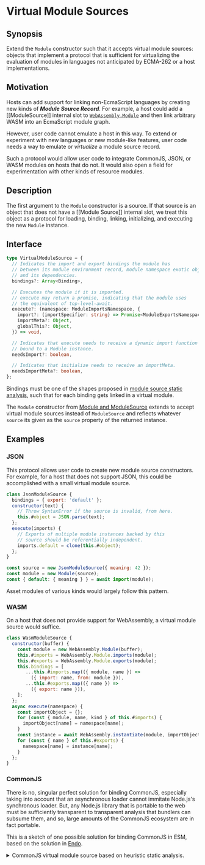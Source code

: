 # Virtual Module Sources

## Synopsis

Extend the `Module` constructor such that it accepts virtual module sources:
objects that implement a protocol that is sufficient for virtualizing the
evaluation of modules in languages not anticipated by ECMA-262 or a host
implementations.

## Motivation

Hosts can add support for linking non-EcmaScript languages by creating
new kinds of ***Module Source Record***.
For example, a host could add a [[ModuleSource]] internal slot to
[`WebAssembly.Module`][web-assembly-module] and then link arbitrary WASM into
an EcmaScript module graph.

However, user code cannot emulate a host in this way.
To extend or experiment with new languages or new module-like features, user
code needs a way to emulate or *virtualize* a module source record.

Such a protocol would allow user code to integrate CommonJS, JSON, or WASM
modules on hosts that do not.
It would also open a field for experimentation with other kinds of resource
modules.

## Description

The first argument to the `Module` constructor is a source.
If that source is an object that does not have a [[Module Source]] internal
slot, we treat this object as a protocol for loading, binding, linking,
initializing, and executing the new `Module` instance.

## Interface

```ts
type VirtualModuleSource = {
  // Indicates the import and export bindings the module has
  // between its module environment record, module namespace exotic object,
  // and its dependencies.
  bindings?: Array<Binding>,

  // Executes the module if it is imported.
  // execute may return a promise, indicating that the module uses
  // the equivalent of top-level-await.
  execute?: (namespace: ModuleImportsNamespace, {
    import?: (importSpecifier: string) => Promise<ModuleExportsNamespace>,
    importMeta?: Object,
    globalThis?: Object,
  }) => void,

  // Indicates that execute needs to receive a dynamic import function
  // bound to a Module instance.
  needsImport?: boolean,

  // Indicates that initialize needs to receive an importMeta.
  needsImportMeta?: boolean,
};
```

Bindings must be one of the shapes proposed in [module source static
analysis][1], such that for each binding gets linked in a virtual module.

The `Module` constructor from [Module and ModuleSource](./0-module-and-module-source.md) extends to
accept virtual module sources instead of `ModuleSource` and reflects whatever
`source` its given as the `source` property of the returned instance.

## Examples

### JSON

This protocol allows user code to create new module source constructors.
For example, for a host that does not support JSON, this could be
accomplished with a small virtual module source.

```js
class JsonModuleSource {
  bindings = { export: 'default' };
  constructor(text) {
    // Throw SyntaxError if the source is invalid, from here.
    this.#object = JSON.parse(text);
  };
  execute(imports) {
    // Exports of multiple module instances backed by this
    // source should be referentially independent.
    imports.default = clone(this.#object);
  };
}

const source = new JsonModuleSource({ meaning: 42 });
const module = new Module(source);
const { default: { meaning } } = await import(module);
```

Asset modules of various kinds would largely follow this pattern.

### WASM

On a host that does not provide support for WebAssembly, a virtual module
source would suffice.

```js
class WasmModuleSource {
  constructor(buffer) {
    const module = new WebAssembly.Module(buffer);
    this.#imports = WebAssembly.Module.imports(module);
    this.#exports = WebAssembly.Module.exports(module);
    this.bindings = [
       ...this.#imports.map(({ module, name }) =>
         ({ import: name, from: module })),
       ...this.#exports.map(({ name }) =>
         ({ export: name })),
    ];
  };
  async execute(namespace) {
    const importObject = {};
    for (const { module, name, kind } of this.#imports) {
      importObject[name] = namespace[name];
    }
    const instance = await WebAssembly.instantiate(module, importObject);
    for (const { name } of this.#exports) {
      namespace[name] = instance[name];
    }
  };
}
```

### CommonJS

There is no, singular perfect solution for binding CommonJS, especially
taking into account that an asynchronous loader cannot immitate Node.js's
synchronous loader.
But, any Node.js library that is portable to the web must be sufficiently
transparent to transparent analysis that bundlers can subsume them, and so,
large amounts of the CommonJS ecosystem are in fact portable.

This is a sketch of one possible solution for binding CommonJS in ESM,
based on the solution in [Endo][endo].

<details>
  <summary>CommonJS virtual module source based on heuristic static analysis.</summary>
  ```js
  class CjsModuleSource {
    constructor(source, url) {
      this.source = source;
      // Lexical analysis of a CommonJs module reveals the bindings
      // for named exports and invents bindings for imported namespace
      // objects for every lexically evident require call with a string argument,
      // such that require just returns a property of the
      // ESM internal namespace to the already-linked imported module
      // namespace.
      const { bindings, requires } = lexicallyAnalyzeCjs(source, url);
      this.bindings = bindings;
      this.#requires = requires;
    };
    async execute(namespace, { importMeta, globalThis }) {
      const functor = new globalThis.Function(
        'require', 'exports', 'module', '__filename', '__dirname',
        `\${this.source} //*/\n//# sourceURL=\${importMeta.url}`
      );

      namespace.default = Object.create(globalThis.Object.prototype);

      // Set all exported properties on the defult and call namedExportProp to
      // add them on the namespace for import *.
      // Root namespace is only accessible for imports.
      // Requiring from CommonJS gets the default field of the namespace.
      const promoteToNamedExport = (prop, value) => {
        //  __esModule needs to be present for typescript-compiled modules to
        // work, can't be skipped.
        if (prop !== 'default') {
          namespace[prop] = value;
        }
      };

      const originalExports = new Proxy(namespace.default, {
        set(_target, prop, value) {
          promoteToNamedExport(prop, value);
          namespace.default[prop] = value;
          return true;
        },
        defineProperty(target, prop, descriptor) {
          if (has(descriptor, 'value')) {
            // This will result in non-enumerable properties being enumerable
            // for named import purposes.
            promoteToNamedExport(prop, descriptor.value);
          }
          // All the defineProperty trickery with getters used for lazy
          // initialization will work.
          // The trap is here only to elevate the values with namedExportProp
          // whenever possible.
          // Replacing getters with wrapped ones to facilitate
          // propagating the lazy value to the namespace is not possible because
          // defining a property with modified
          // descriptor.get in the trap will cause an error.
          // We use Object.defineProperty instead of Reflect.defineProperty for better
          // error messages.
          Object.defineProperty(target, prop, descriptor);
          return true;
        },
      });

      // Machinery to distinguish module.exports assignment.
      let finalExports = originalExports;
      const module = freeze({
        get exports() {
          return finalExports;
        },
        set exports(value) {
          finalExports = value;
        },
      });

      const require = specifier => {
        return namespace[this.#requires[specifier]];
      };

      functor(require, moduleExports, module, filename, dirname);

      // Promotes keys from redefined module.export to top level namespace for import *
      // Note: We could do it less consistently but closer to how node does it if
      // we iterated over exports detected by the lexer.
      const exportsHaveBeenReassigned = finalExports !== originalExports;
      if (exportsHaveBeenReassigned) {
        namepsace.default = finalExports;
        keys(namepsace.default || {}).forEach(prop => {
          if (prop !== 'default')
            namepsace[prop] = namepsace.default[prop];
        });
      }
    };
  }
  ```
</summary>

### Pass-through module sources

This example illustrates how a virtual module source can simply
reexport another module with no special logic in an executor.

```js
import * as direct from 'real.js';
const source = { bindings: { exportAllFrom: 'real.js', as: 'real' } };
const module = new Module(source);
const { real: indirect } = await import(module);
direct === indirect; // true
```

## Dependencies

This proposal depends on [Module and ModuleSource][0] from the [Compartments
proposal](README.md) to introduce `ModuleSource`, and [ModuleSource
analysis][1] from the [Compartments proposal](README.md).

## Design

For every `Module` instance that has a virtual module source,
module import machinery constructs a real ***Module Imports Namespace***,
an exotic object that allows user code to get and set the values for each
binding.

Bindings must be one of the shapes proposed in [module source static
analysis][1], such that for each binding gets linked in a virtual module:

- `{ import: string, from: string }`

  Links the named `import` property of the ***Module Imports Namespace***
  to the same name of the `from` module's ***Module Exports Namespace***.

- `{ import: string, as: string, from: string }`

  Links the named `as` property of the ***Module Imports Namespace***
  to the `import` name of the `from` module's ***Module Exports Namespace***.

- `{ export: string }`

  Links the named `export` property of this module's ***Module Imports
  Namespace*** directly to its ***Module Exports Namespace***.

- `{ export: string, as: string}`

  Links the named `export` property of this module's ***Module Imports
  Namespace*** to the named `as` property of this module's ***Module Exports
  Namespace***.

- `{ export: string, as: string, from: string }`

  Links the named `export` property of the `from` module's ***Module Exports
  Namespace*** to the named `as` property of this module's ***Module Exports
  Namespace***, bypassing this module's ***Module Imports Namespace***
  entirely.

- `{ importAllFrom: string, as: string }`

  Links the ***Module Exports Namespace*** of the module `importAllFrom`
  to the name `as` in this module's ***Module Imports Namespace***.

- `{ exportAllFrom: string }`

  Links all of the names except `default` exported by the `exportAllFrom`
  module to this module's ***Module Exports Namespace***, bypassing this
  module's ***Module Imports Namespace*** entirely.

- `{ exportAllFrom: string, as: string }`

  Links the ***Module Exports Namespace*** of the module `exportAllFrom`
  to a property named `as` on this module's ***Module Exports Namespace***,
  bypassing this module's ***Module Imports Namespace*** entirely.

In the absence of a `bindings` property, module machinery presumes an empty
bindings array.

> Modules without bindings may still have side-effects in global scope.

Dynamic import of a `Module` with a virtual module source induces the memoized
`importHook` of the `Module` for each binding that has an `from` property.
When a `Module` instance exists for every transitive dependency, dynamic import
advances the linkage to all new namespaces, including all links between
***module [exports] namespaces*** and ***module import namespaces*** according
to each source's bindings.

In the absence of an `execute` property, dynamic import assumes an empty
execute function.

> Modules without execution behavior may still have useful export bindings from
> other modules.

Dynamic import will then execute the working set of modules according
to the existing rules of ordering, and will call `execute` for each virtual
module source, providing the linked ***Module Imports Namespace***,
a dynamic import function bound to the module instance only if the virtual
module source has a truthy `needsImport` property, and an `import.meta` object
only if the virtual module source has a `needsImportMeta` property.

## Design questions

[Should virtual module sources support emulated
JavaScript?](https://github.com/tc39/proposal-compartments/issues/70)
That will require, in some cases, separation of initialization from execution
as separate phases.
Should the virtual module source protocol support separate paths for modules
that do not require an initialization phase?

## Limitations

Module sources compiled by the `ModuleSource` constructor capture enough data
that engines can transfer them in many ways.
The internal representation of a module source can be an immutable record that
a JavaScript host can trivially share throughout an agent cluster.
Communicating JavaScript agent clusters can transfer module sources as data.

In the most naive case, a module source is just a record of the original source
and its type, which is not limited to JavaScript modules, since hosts can define
additional module source types.
For example, [`WebAssembly.Module`][web-assembly-module] might be trivially
extended to serve as a module source, by adding a [[ModuleSource]] slot
referring to a concrete ***Module Source Record***.
In this case, it is sufficient for a pair of JavaScript agent clusters
to transfer the original source and type.

In a more elaborate case, the module source does not even retain the original
text, but its compiled bytecode.
In this case, a pair of compatible JavaScript agent clusters might elect to
send and receive byte code.

Virtualized module sources are transmissible only between JavaScript agent clusters
if both the sender and receiver agree on a protocol for constructing a new
virtual module source from some serial representation.

To wit, it would not be possible for a host to transmit arbitrary virtual
module sources between agents using a general purpose algorithm like
[structured clone][structured-clone].
The protocol for communicating virtual module sources between hosts would
necessarily need to be implemented in user code.
Any general-purpose host-defined mechanism for transmitting module graphs would
necessarily fail when encountering a virtual module source.
For example, it may be possible to extend structured clone to transmit
instances of `ModuleSource` between any JavaScript hosts, or even
[`WebAssembly.Module`][web-assembly-module] when a host-defined extension is
present, but it would not be possible for this behavior to generalize to
virtual module sources.

[0]: ./0-module-and-module-source.md
[1]: ./1-static-analysis.md
[web-assembly-module]: https://developer.mozilla.org/en-US/docs/Web/JavaScript/Reference/Global_Objects/WebAssembly/Module
[structured-clone]: https://developer.mozilla.org/en-US/docs/Web/API/structuredClone
[endo]: https://github.com/endojs/endo
